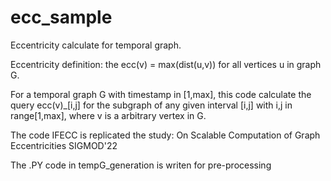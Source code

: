 # ecc_sample
Eccentricity calculate for temporal graph.

Eccentricity definition: the ecc(v) = max(dist(u,v)) for all vertices u in graph G.

For a temporal graph G with timestamp in [1,max], this code calculate the query ecc(v)_[i,j] for the subgraph of any given interval [i,j] with i,j in range[1,max], where v is a arbitrary vertex in G.

The code IFECC is replicated the study:
On Scalable Computation of Graph Eccentricities SIGMOD'22

The .PY code in tempG_generation is writen for pre-processing
